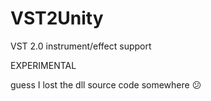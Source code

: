 # VST2Unity
VST 2.0 instrument/effect support

EXPERIMENTAL

guess I lost the dll source code somewhere 😕
